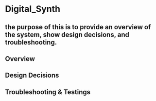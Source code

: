 # Digital_Synth


## the purpose of this is to provide an overview of the system, show design decisions, and troubleshooting. 

## Overview

## Design Decisions 

## Troubleshooting & Testings
